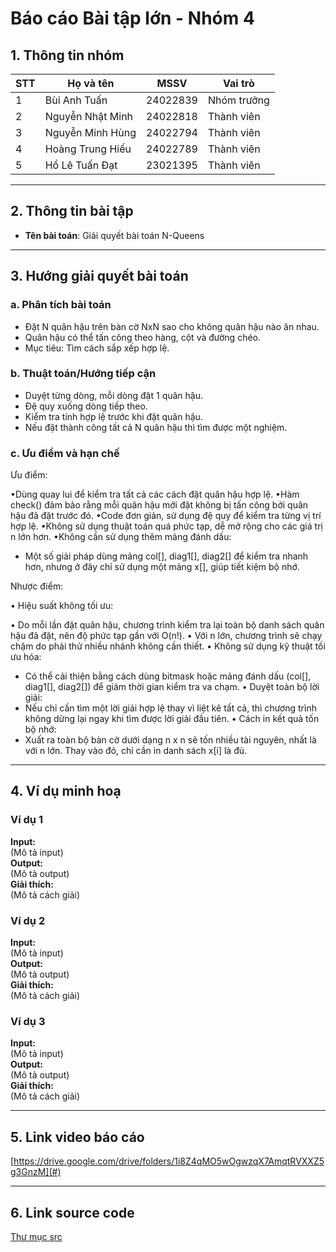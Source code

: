 # Báo cáo Bài tập lớn - Nhóm 4

## 1. Thông tin nhóm
| STT | Họ và tên | MSSV | Vai trò |
|---|---|---|---|
| 1 | Bùi Anh Tuấn | 24022839 | Nhóm trưởng |
| 2 | Nguyễn Nhật Minh | 24022818 | Thành viên |
| 3 | Nguyễn Minh Hùng | 24022794 | Thành viên |
| 4 | Hoàng Trung Hiếu | 24022789 | Thành viên |
| 5 | Hồ Lê Tuấn Đạt | 23021395 | Thành viên |

---

## 2. Thông tin bài tập
- **Tên bài toán**: Giải quyết bài toán N-Queens


---

## 3. Hướng giải quyết bài toán

### a. Phân tích bài toán
- Đặt N quân hậu trên bàn cờ NxN sao cho không quân hậu nào ăn nhau.
- Quân hậu có thể tấn công theo hàng, cột và đường chéo.
- Mục tiêu: Tìm cách sắp xếp hợp lệ.

### b. Thuật toán/Hướng tiếp cận
- Duyệt từng dòng, mỗi dòng đặt 1 quân hậu.
- Đệ quy xuống dòng tiếp theo.
- Kiểm tra tính hợp lệ trước khi đặt quân hậu.
- Nếu đặt thành công tất cả N quân hậu thì tìm được một nghiệm.
### c. Ưu điểm và hạn chế
Ưu điểm:

•Dùng quay lui để kiểm tra tất cả các cách đặt quân hậu hợp lệ.
•Hàm check() đảm bảo rằng mỗi quân hậu mới đặt không bị tấn công bởi quân hậu đã đặt trước đó.
•Code đơn giản, sử dụng đệ quy để kiểm tra từng vị trí hợp lệ.
•Không sử dụng thuật toán quá phức tạp, dễ mở rộng cho các giá trị n lớn hơn.
•Không cần sử dụng thêm mảng đánh dấu:
 + Một số giải pháp dùng mảng col[], diag1[], diag2[] để kiểm tra nhanh hơn, nhưng ở đây chỉ sử dụng một mảng x[], giúp tiết kiệm bộ nhớ.

Nhược điểm:

• Hiệu suất không tối ưu:

• Do mỗi lần đặt quân hậu, chương trình kiểm tra lại toàn bộ danh sách quân hậu đã đặt, nên độ phức tạp gần với O(n!).
• Với n lớn, chương trình sẽ chạy chậm do phải thử nhiều nhánh không cần thiết.
• Không sử dụng kỹ thuật tối ưu hóa:
+  Có thể cải thiện bằng cách dùng bitmask hoặc mảng đánh dấu (col[], diag1[], diag2[]) để giảm thời gian kiểm tra va chạm.
• Duyệt toàn bộ lời giải:
 + Nếu chỉ cần tìm một lời giải hợp lệ thay vì liệt kê tất cả, thì chương trình không dừng lại ngay khi tìm được lời giải đầu tiên.
• Cách in kết quả tốn bộ nhớ:
 + Xuất ra toàn bộ bàn cờ dưới dạng n x n sẽ tốn nhiều tài nguyên, nhất là với n lớn. Thay vào đó, chỉ cần in danh sách x[i] là đủ.
---

## 4. Ví dụ minh hoạ
### Ví dụ 1
**Input:**  
(Mô tả input)  
**Output:**  
(Mô tả output)  
**Giải thích:**  
(Mô tả cách giải)

### Ví dụ 2
**Input:**  
(Mô tả input)  
**Output:**  
(Mô tả output)  
**Giải thích:**  
(Mô tả cách giải)

### Ví dụ 3
**Input:**  
(Mô tả input)  
**Output:**  
(Mô tả output)  
**Giải thích:**  
(Mô tả cách giải)

---

## 5. Link video báo cáo
[https://drive.google.com/drive/folders/1i8Z4qMO5wOgwzqX7AmqtRVXXZ5g3GnzM](#)

---

## 6. Link source code
[Thư mục src](./src)

